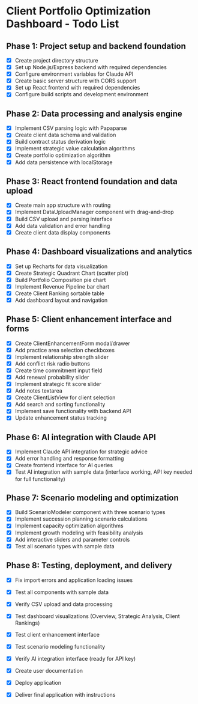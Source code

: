 # Client Portfolio Optimization Dashboard - Todo List

## Phase 1: Project setup and backend foundation
- [x] Create project directory structure
- [x] Set up Node.js/Express backend with required dependencies
- [x] Configure environment variables for Claude API
- [x] Create basic server structure with CORS support
- [x] Set up React frontend with required dependencies
- [x] Configure build scripts and development environment

## Phase 2: Data processing and analysis engine
- [x] Implement CSV parsing logic with Papaparse
- [x] Create client data schema and validation
- [x] Build contract status derivation logic
- [x] Implement strategic value calculation algorithms
- [x] Create portfolio optimization algorithm
- [x] Add data persistence with localStorage

## Phase 3: React frontend foundation and data upload
- [x] Create main app structure with routing
- [x] Implement DataUploadManager component with drag-and-drop
- [x] Build CSV upload and parsing interface
- [x] Add data validation and error handling
- [x] Create client data display components

## Phase 4: Dashboard visualizations and analytics
- [x] Set up Recharts for data visualization
- [x] Create Strategic Quadrant Chart (scatter plot)
- [x] Build Portfolio Composition pie chart
- [x] Implement Revenue Pipeline bar chart
- [x] Create Client Ranking sortable table
- [x] Add dashboard layout and navigation

## Phase 5: Client enhancement interface and forms
- [x] Create ClientEnhancementForm modal/drawer
- [x] Add practice area selection checkboxes
- [x] Implement relationship strength slider
- [x] Add conflict risk radio buttons
- [x] Create time commitment input field
- [x] Add renewal probability slider
- [x] Implement strategic fit score slider
- [x] Add notes textarea
- [x] Create ClientListView for client selection
- [x] Add search and sorting functionality
- [x] Implement save functionality with backend API
- [x] Update enhancement status tracking

## Phase 6: AI integration with Claude API
- [x] Implement Claude API integration for strategic advice
- [x] Add error handling and response formatting
- [x] Create frontend interface for AI queries
- [x] Test AI integration with sample data (interface working, API key needed for full functionality)

## Phase 7: Scenario modeling and optimization
- [x] Build ScenarioModeler component with three scenario types
- [x] Implement succession planning scenario calculations
- [x] Implement capacity optimization algorithms  
- [x] Implement growth modeling with feasibility analysis
- [x] Add interactive sliders and parameter controls
- [x] Test all scenario types with sample data

## Phase 8: Testing, deployment, and delivery
- [x] Fix import errors and application loading issues
- [x] Test all components with sample data
- [x] Verify CSV upload and data processing
- [x] Test dashboard visualizations (Overview, Strategic Analysis, Client Rankings)
- [x] Test client enhancement interface
- [x] Test scenario modeling functionality
- [x] Verify AI integration interface (ready for API key)
- [x] Create user documentation
- [x] Deploy application
- [x] Deliver final application with instructions

